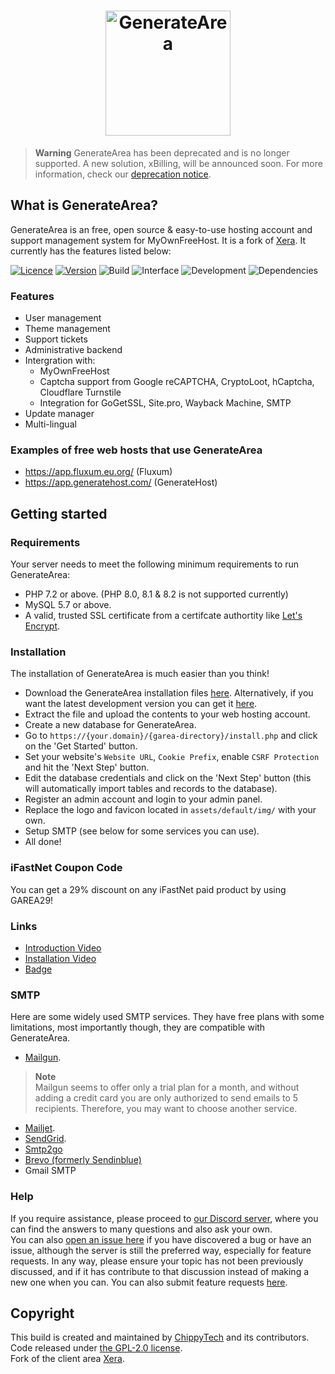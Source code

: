 <h1 align="center">
  <a href="https://generateapps.org/area/">
      <img alt="GenerateArea" src="https://raw.githubusercontent.com/GenerateApps/GenerateArea-archive/dev/assets/default/img/GenerateArea logo.png" height="200">
  </a>
</h1>


> **Warning**
> GenerateArea has been deprecated and is no longer supported. A new solution, xBilling, will be announced soon.
> For more information, check our [deprecation notice](https://github.com/GenerateApps/GA-Deprecation-Notice).


## What is GenerateArea?
GenerateArea is an free, open source & easy-to-use hosting account and support management system for MyOwnFreeHost. It is a fork of [Xera](https://github.com/mahtab2003/Xera). It currently has the features listed below:

[![Licence](https://img.shields.io/badge/Licence-GPL_2.0-orange)](LICENSE)
[![Version](https://img.shields.io/badge/Version-v0.1.1-informational)](https://github.com/GenerateApps/GenerateArea/releases/latest)
![Build](https://img.shields.io/badge/Build-Passed-brightgreen)
![Interface](https://img.shields.io/badge/Interface-Tabler-lightgreen)
![Development](https://img.shields.io/badge/Development-Stopped-inactive)
![Dependencies](https://img.shields.io/badge/Dependencies-PHP,_MySQL,_OpenSSL,_cUrl-red)

### Features
- User management
- Theme management
- Support tickets
- Administrative backend
- Intergration with:
	- MyOwnFreeHost
	- Captcha support from Google reCAPTCHA, CryptoLoot, hCaptcha, Cloudflare Turnstile
	- Integration for GoGetSSL, Site.pro, Wayback Machine, SMTP
- Update manager
- Multi-lingual
 ### Examples of free web hosts that use GenerateArea
- https://app.fluxum.eu.org/ (Fluxum)
- https://app.generatehost.com/ (GenerateHost)
## Getting started

### Requirements
Your server needs to meet the following minimum requirements to run GenerateArea:
- PHP 7.2 or above. (PHP 8.0, 8.1 & 8.2 is not supported currently)
- MySQL 5.7 or above.
- A valid, trusted SSL certificate from a certifcate authortity like [Let's Encrypt](https://letsencrypt.org).

### Installation 
The installation of GenerateArea is much easier than you think!
- Download the GenerateArea installation files [here](https://github.com/GenerateApps/GenerateArea/releases/latest). Alternatively, if you want the latest development version you can get it [here](https://github.com/GenerateApps/GenerateArea/archive/refs/heads/dev.zip).
- Extract the file and upload the contents to your web hosting account. 
- Create a new database for GenerateArea.
- Go to ```https://{your.domain}/{garea-directory}/install.php``` and click on the 'Get Started' button.
- Set your website's ```Website URL```, ```Cookie Prefix```, enable ```CSRF Protection``` and hit the 'Next Step' button.
- Edit the database credentials and click on the 'Next Step' button (this will automatically import tables and records to the database).
- Register an admin account and login to your admin panel. 
- Replace the logo and favicon located in ```assets/default/img/``` with your own.
- Setup SMTP (see below for some services you can use).
- All done! 

### iFastNet Coupon Code
You can get a 29% discount on any iFastNet paid product by using GAREA29!

### Links
- [Introduction Video](https://www.youtube.com/watch?v=KOy8Ad6l8Ko)
- [Installation Video](https://www.youtube.com/watch?v=ZljtLlcCGOM)
- [Badge](https://www.byet.net/index.php?/topic/65550-powered-by-generatearea-badge)

### SMTP
Here are some widely used SMTP services. They have free plans with some limitations, most importantly though, they are compatible with GenerateArea.
- [Mailgun](https://www.mailgun.com/). 
> **Note**  
> Mailgun seems to offer only a trial plan for a month, and without adding a credit card you are only authorized to send emails to 5 recipients. Therefore, you may want to choose another service.
- [Mailjet](https://mailjet.com/).
- [SendGrid](https://sendgrid.com/free/).
- [Smtp2go](https://www.smtp2go.com/)
- [Brevo (formerly Sendinblue)](https://www.brevo.com/)
- Gmail SMTP
### Help
If you require assistance, please proceed to [our Discord server](https://discord.gg/n94HFXyA7Z), where you can find the answers to many questions and also ask your own.  
You can also [open an issue here](https://github.com/GenerateApps/GenerateArea/issues/new) if you have discovered a bug or have an issue, although the server is still the preferred way, especially for feature requests. In any way, please ensure your topic has not been previously discussed, and if it has contribute to that discussion instead of making a new one when you can. You can also submit feature requests [here](https://forms.gle/YgUobtoeMSLTxUc16).

## Copyright
This build is created and maintained by [ChippyTech](https://github.com/chippytech) and its contributors. Code released under [the GPL-2.0 license](LICENSE).  
Fork of the client area [Xera](https://github.com/mahtab2003/Xera).

